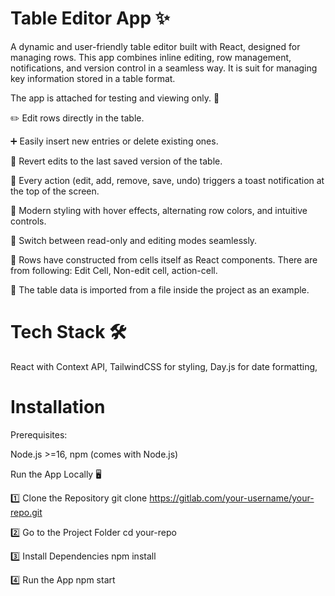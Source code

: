 # Table Editor App ✨

A dynamic and user-friendly table editor built with React, designed for managing rows. This app combines inline editing, row management, notifications, and version control in a seamless way. It is suit for managing key information stored in a table format.

The app is attached for testing and viewing only. 🚀

✏️ Edit rows directly in the table.

➕ Easily insert new entries or delete existing ones.

🔄 Revert edits to the last saved version of the table.

🔔 Every action (edit, add, remove, save, undo) triggers a toast notification at the top of the screen.

🎨 Modern styling with hover effects, alternating row colors, and intuitive controls.

🔑 Switch between read-only and editing modes seamlessly.

🧩 Rows have constructed from cells itself as React components. There are from following: Edit Cell, Non-edit cell, action-cell.

📄 The table data is imported from a file inside the project as an example.


# Tech Stack 🛠️
React with Context API, 
TailwindCSS for styling,
Day.js for date formatting,


# Installation

Prerequisites: 

Node.js >=16, 
npm (comes with Node.js)

Run the App Locally 🖥️

1️⃣ Clone the Repository
git clone https://gitlab.com/your-username/your-repo.git

2️⃣ Go to the Project Folder
cd your-repo

3️⃣ Install Dependencies
npm install

4️⃣ Run the App
npm start
